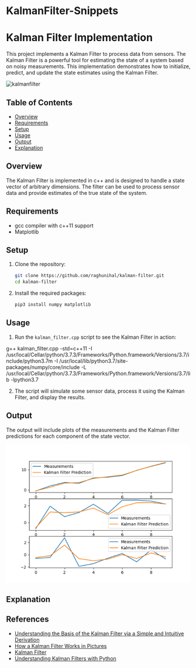 # KalmanFilter-Snippets

# Kalman Filter Implementation

This project implements a Kalman Filter to process data from sensors. The Kalman Filter is a powerful tool for estimating the state of a system based on noisy measurements. This implementation demonstrates how to initialize, predict, and update the state estimates using the Kalman Filter.

![kalmanfilter](https://github.com/user-attachments/assets/474f2c1f-1013-4fa1-9b27-c916e19a4c75)

## Table of Contents

- [Overview](#overview)
- [Requirements](#requirements)
- [Setup](#setup)
- [Usage](#usage)
- [Output](#output)
- [Explanation](#explanation)

## Overview

The Kalman Filter is implemented in c++ and is designed to handle a state vector of arbitrary dimensions. The filter can be used to process sensor data and provide estimates of the true state of the system.

## Requirements

- gcc compiler with c++11 support
- Matplotlib

## Setup

1. Clone the repository:

   ```bash
   git clone https://github.com/raghunihal/kalman-filter.git
   cd kalman-filter
   ```
2. Install the required packages:

   ```bash
   pip3 install numpy matplotlib
   ```

## Usage

1. Run the `kalman_filter.cpp` script to see the Kalman Filter in action:

 g++ kalman_filter.cpp -std=c++11 -I /usr/local/Cellar/python/3.7.3/Frameworks/Python.framework/Versions/3.7/include/python3.7m 
 -I /usr/local/lib/python3.7/site-packages/numpy/core/include -L /usr/local/Cellar/python/3.7.3/Frameworks/Python.framework/Versions/3.7/lib -lpython3.7

2. The script will simulate some sensor data, process it using the Kalman Filter, and display the results.

## Output

The output will include plots of the measurements and the Kalman Filter predictions for each component of the state vector.

![Kalman Filter Output](plots/Figure_1.png)

## Explanation


## References

- [Understanding the Basis of the Kalman Filter via a Simple and Intuitive Derivation](https://arxiv.org/pdf/1204.0375)
- [How a Kalman Filter Works in Pictures](https://www.bzarg.com/p/how-a-kalman-filter-works-in-pictures/#mjx-eqn-kalpredictfull)
- [Kalman Filter](https://web.mit.edu/kirtley/kirtley/binlustuff/literature/control/Kalman%20filter.pdf)
- [Understanding Kalman Filters with Python](https://medium.com/@jaems33/understanding-kalman-filters-with-python-2310e87b8f48)
